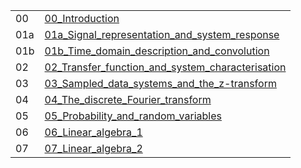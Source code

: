 
| | |
|:-|-|
| 00  | [00_Introduction](00_Introduction.pdf)
| 01a | [01a_Signal_representation_and_system_response](01a_Signal_representation_and_system_response.pdf)
| 01b | [01b_Time_domain_description_and_convolution](01b_Time_domain_description_and_convolution.pdf)
| 02  | [02_Transfer_function_and_system_characterisation](02_Transfer_function_and_system_characterisation.pdf)
| 03  | [03_Sampled_data_systems_and_the_z-transform](03_Sampled_data_systems_and_the_z-transform.pdf)
| 04  | [04_The_discrete_Fourier_transform](04_The_discrete_Fourier_transform.pdf)
| 05  | [05_Probability_and_random_variables](05_Probability_and_random_variables.pdf)
| 06  | [06_Linear_algebra_1](06_Linear_algebra_1.pdf)
| 07  | [07_Linear_algebra_2](07_Linear_algebra_2.pdf)
